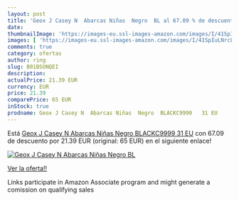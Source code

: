 ```yaml
---
layout: post
title: 'Geox J Casey N  Abarcas Niñas  Negro  BL al 67.09 % de descuento'
date: 
thumbnailImage: 'https://images-eu.ssl-images-amazon.com/images/I/41SpIuLNrcL._SL200_.jpg'
images: [ 'https://images-eu.ssl-images-amazon.com/images/I/41SpIuLNrcL._SL200_.jpg' ]
comments: true
category: ofertas
author: ring
slug: B01BSONQEI
description:
actualPrice: 21.39 EUR
currency: EUR
price: 21.39
comparePrice: 65 EUR
inStock: true
prodname: Geox J Casey N  Abarcas Niñas  Negro  BLACKC9999   31 EU
---
```


Está [Geox J Casey N  Abarcas Niñas  Negro  BLACKC9999   31 EU](https://www.amazon.es/dp/B01BSONQEI/?tag=tolees-21) con 67.09 de descuento por 21.39 EUR (original: 65 EUR) en el siguiente enlace!

[![Geox J Casey N  Abarcas Niñas  Negro  BL](https://images-eu.ssl-images-amazon.com/images/I/41SpIuLNrcL._SL200_.jpg)](https://www.amazon.es/dp/B01BSONQEI/?tag=tolees-21)

[Ver la oferta!!](https://www.amazon.es/dp/B01BSONQEI/?tag=tolees-21)

Links participate in Amazon Associate program and might generate a comission on qualifying sales


